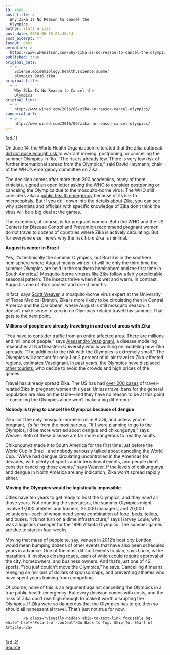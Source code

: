 ```yaml
---
ID: 4569
post_title: >
  Why Zika Is No Reason to Cancel the
  Olympics
author: Staff Writer
post_date: 2016-06-15 05:46:14
post_excerpt: ""
layout: post
permalink: >
  https://www.whenitson.com/why-zika-is-no-reason-to-cancel-the-olympics/
published: true
original_cats:
  - >
    Science,epidemiology,health,science,summer
    olympics 2016,zika
original_title:
  - >
    Why Zika Is No Reason to Cancel the
    Olympics
original_link:
  - >
    http://www.wired.com/2016/06/zika-no-reason-cancel-olympics/
canonical_url:
  - >
    http://www.wired.com/2016/06/zika-no-reason-cancel-olympics/
---
```

 [ad_1]
<br><div id=""><p>On June 14, the World Health Organization reiterated that the Zika outbreak <a href="http://www.who.int/mediacentre/news/statements/2016/zika-third-ec/en/">did not pose enough risk </a>to warrant moving, postponing, or cancelling the summer Olympics in Rio. “The risk is already low. There is very low risk of further international spread from the Olympics,” said David Heymann, chair of the WHO’s emergency committee on Zika.</p>
<p>The decision comes after more than 200 academics, many of them ethicists, signed an <a href="https://www.rioolympicslater.org/">open letter</a> asking the WHO to consider postponing or canceling the Olympics due to the mosquito-borne virus. The WHO still considers Zika a <a href="http://www.who.int/mediacentre/news/statements/2016/emergency-committee-zika-microcephaly/en/">public health emergency</a> because of its link to microcephaly. But if you drill down into the details about Zika, you can see why scientists and officials with specific knowledge of Zika don’t think the virus will be a big deal at the games.</p>



<p>The exception, of course, is for pregnant women. Both the WHO and the US Centers for Disease Control and Prevention recommend pregnant women do not travel to dozens of countries where Zika is actively circulating. But for everyone else, here’s why the risk from Zika is minimal.</p>
<p><b>August is winter in Brazil </b></p>
<p>Yes, it’s technically the summer Olympics, but Brazil is in the southern hemisphere where August means winter. (It will be only the third time the summer Olympics are held in the southern hemisphere and the first time in South America.) Mosquito-borne viruses like Zika follow a fairly predictable seasonal pattern: The insects thrive when it is wet and warm. In contrast, August is one of Rio’s coolest and driest months.</p>
<p>In fact, says <a href="http://www.utmb.edu/internalmedicine/divisions/infectious_diseases/faculty/bio_weaver.asp">Scott Weaver</a>, a mosquito-borne virus expert at the University of Texas Medical Branch, Zika is more likely to be circulating then in Central America and the Caribbean, where August is still mosquito season. It doesn’t make sense to zero in on Olympics-related travel this summer. That gets to the next point.</p>
<p><b>Millions of people are already traveling in and out of areas with Zika </b></p>
<p>“You have to consider traffic from an entire affected area. There are millions and millions of people,” says <a href="http://www.mobs-lab.org/alessandro-vespignani.html">Alessandro Vespignani</a>, a disease modeling researcher at Northeastern University who is working on modeling how Zika spreads. “The addition to the risk with the Olympics is extremely small.” The Olympics will account for only 1 or 2 percent of all air travel to Zika-affected regions, estimates Vespignani. In past years, the <a href="http://thelancet.com/journals/laninf/article/PIIS1473-3099(16)30069-X/fulltext">Olympics have displaced other tourists</a>, who decide to avoid the crowds and high prices of the games.</p>
<p>Travel has already spread Zika. The US has had <a href="http://www.cdc.gov/zika/geo/pregwomen-uscases.html">over 200 cases</a> of travel-related Zika in pregnant women this year. Unless travel bans for the general population are also on the table—and they have no reason to be at this point—canceling the Olympics alone won’t make a big difference.</p>
<p><b>Nobody is trying to cancel the Olympics because of dengue </b></p>
<p>Zika isn’t the only mosquito-borne virus in Brazil, and unless you’re pregnant, it’s far from the most serious. “If I were planning to go to the Olympics, I’d be more worried about dengue and chikungunya,” says Weaver. Both of these disease are far more dangerous to healthy adults.</p>
<p>Chikungunya made it to South America for the first time just before the World Cup in Brazil, and nobody seriously talked about canceling the World Cup. “We’ve had dengue circulating uncontrolled in the Americas for decades, with plenty of sports and international events, and people didn’t consider canceling those events,” says Weaver. If the levels of chikungunya and dengue in North America are any indication, Zika won’t spread rapidly either.</p>
<p><b>Moving the Olympics would be logistically impossible </b></p>
<p>Cities have ten years to get ready to host the Olympics, and they <i>need</i> all those years. Not counting the spectators, the summer Olympics might involve 17,000 athletes and trainers, 25,000 managers, and 70,000 volunteers—each of whom need some combination of food, beds, toilets, and buses. “It’s not turn on a dime infrastructure,” says Harvey Louie, who was a logistics manager for the 1996 Atlanta Olympics. The summer games are due to start in four weeks.</p>
<p>Moving that mass of people to, say, venues in 2012’s host city London, would mean bumping dozens of other events that have also been scheduled years in advance. One of the most difficult events to plan, says Louie, is the marathon. It involves closing roads, each of which could require approval of the city, homeowners, and business owners. And that’s just one of 42 sports. “You just couldn’t move the Olympics,” he says. Cancelling it means reneging on millions of dollars of sponsorships, and preventing athletes who have spent years training from competing.</p>
<p>Of course, none of this is an argument against cancelling the Olympics in a true public health emergency. But every decision comes with costs, and the risks of Zika don’t rise high enough to make it worth disrupting the Olympics. If Zika were so dangerous that the Olympics has to go, then so should all nonessential travel. That’s just not true for now.</p>

			<a class="visually-hidden skip-to-text-link focusable bg-white" href="#start-of-content">Go Back to Top. Skip To: Start of Article.</a>

			
</div>
<br>[ad_2]
<br><a href="http://www.wired.com/2016/06/zika-no-reason-cancel-olympics/">Source </a>